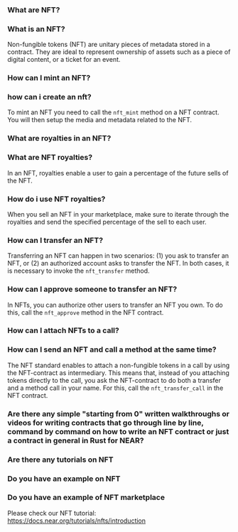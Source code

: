 ### What are NFT?
### What is an NFT?
Non-fungible tokens (NFT) are unitary pieces of metadata stored in a contract. They are ideal to represent ownership of assets such as a piece of digital content, or a ticket for an event.

### How can I mint an NFT?
### how can i create an nft?
To mint an NFT you need to call the `nft_mint` method on a NFT contract. You will then setup the media and metadata related to the NFT.

### What are royalties in an NFT?
### What are NFT royalties?
In an NFT, royalties enable a user to gain a percentage of the future sells of the NFT.

### How do i use NFT royalties?
When you sell an NFT in your marketplace, make sure to iterate through the royalties and send the specified percentage of the sell to each user.

### How can I transfer an NFT?
Transferring an NFT can happen in two scenarios: (1) you ask to transfer an NFT, or (2) an authorized account asks to transfer the NFT. In both cases, it is necessary to invoke the `nft_transfer` method.

### How can I approve someone to transfer an NFT?
In NFTs, you can authorize other users to transfer an NFT you own. To do this, call the `nft_approve` method in the NFT contract.

### How can I attach NFTs to a call?
### How can I send an NFT and call a method at the same time?
The NFT standard enables to attach a non-fungible tokens in a call by using the NFT-contract as intermediary. This means that, instead of you attaching tokens directly to the call, you ask the NFT-contract to do both a transfer and a method call in your name. For this, call the `nft_transfer_call` in the NFT contract.

### Are there any simple "starting from 0" written walkthroughs or videos for writing contracts that go through line by line, command by command on how to write an NFT contract or just a contract in general in Rust for NEAR?
### Are there any tutorials on NFT
### Do you have an example on NFT
### Do you have an example of NFT marketplace
Please check our NFT tutorial: https://docs.near.org/tutorials/nfts/introduction
